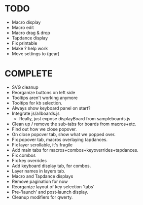 # TODO

- Macro display
- Macro edit
- Macro drag & drop
- Tapdance display
- Fix printable
- Make ? help work
- Move settings to (gear)

# COMPLETE

- SVG cleanup
- Reorganize buttons on left side
- Tooltips aren't working anymore
- Tooltips for kb selection.
- Always show keyboard panel on start?
- Integrate js/allboards.js
    - Really, just expose displayBoard from sampleboards.js
- Clean up / remove the sub-tabs for boards from macros+etc.
- Find out how we close popover.
- On close popover tab, show what we popped over.
- Fix popover tab, macros overlaying tapdances.
- Fix layer scrollable, it's fragile
- Add main tabs for macros+combos+keyoverrides+tapdances.
- Fix combos
- Fix key overrides
- Add keyboard display tab, for combos.
- Layer names in layers tab.
- Macro and Tapdance displays
- Remove pagination for now
- Reorganize layout of key selection 'tabs'
- Pre-'launch' and post-launch display.
- Cleanup modifiers for qwerty.
